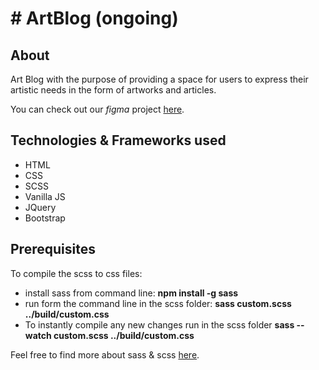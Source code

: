 <h1># ArtBlog (ongoing) </h1>

<h2>About</h2>
<p>Art Blog with the purpose of providing a space for users to express their artistic needs in the form of artworks and articles.</p>
<p>You can check out our <em>figma</em> project <a href="https://www.figma.com/file/vq8DnoD8wuhUqxmhuebFYR/ArtBlog-Project?node-id=125%3A137">here</a>.</p>

<h2>Technologies & Frameworks used</h2>
<ul>
  <li>HTML</li>
  <li>CSS</li>
  <li>SCSS</li>
  <li>Vanilla JS</li>
  <li>JQuery</li>
  <li>Bootstrap</li>
</ul>

<h2>Prerequisites</h2>
<p>To compile the scss to css files: 
 <ul>
   <li> install sass from command line:  <b>npm install -g sass</b></li>
  <li>run form the command line in the scss folder: <b>sass custom.scss ../build/custom.css</b></li>
  <li>To instantly compile any new changes run in the scss folder <b>sass --watch custom.scss ../build/custom.css</b></li>
 </ul>
</p>
<p>Feel free to find more about sass & scss <a href="https://sass-lang.com/install">here</a>.</p>
